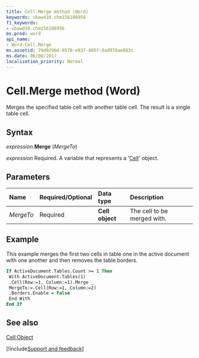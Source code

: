 ```yaml
---
title: Cell.Merge method (Word)
keywords: vbawd10.chm156106956
f1_keywords:
- vbawd10.chm156106956
ms.prod: word
api_name:
- Word.Cell.Merge
ms.assetid: 79d929bd-9578-e937-405f-8ad970ae883c
ms.date: 06/08/2017
localization_priority: Normal
---
```



# Cell.Merge method (Word)

Merges the specified table cell with another table cell. The result is a single table cell.


## Syntax

_expression_.**Merge** (_MergeTo_)

_expression_ Required. A variable that represents a '[Cell](Word.Cell.md)' object.


## Parameters

|Name|Required/Optional|Data type|Description|
|:-----|:-----|:-----|:-----|
| _MergeTo_|Required| **Cell object**|The cell to be merged with.|

## Example

This example merges the first two cells in table one in the active document with one another and then removes the table borders.


```vb
If ActiveDocument.Tables.Count >= 1 Then 
 With ActiveDocument.Tables(1) 
 .Cell(Row:=1, Column:=1).Merge _ 
 MergeTo:=.Cell(Row:=1, Column:=2) 
 .Borders.Enable = False 
 End With 
End If
```


## See also


[Cell Object](Word.Cell.md)

[!include[Support and feedback](~/includes/feedback-boilerplate.md)]
